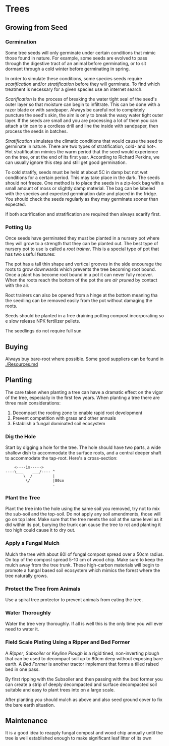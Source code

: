# Trees

## Growing from Seed

### Germination

Some tree seeds will only germinate under certain conditions that mimic those found in nature. For example, some seeds are evolved to pass through the digestive tract of an animal before germinating, or to sit dormant through a cold winter before germinating in spring.

In order to simulate these conditions, some species seeds require _scarification_ and/or _stratification_ before they will germinate. To find which treatment is necessary for a given species use an internet search.

_Scarification_ is the process of breaking the water tight seal of the seed's outer layer so that moisture can begin to infiltrate. This can be done with a razor blade or with sandpaper. Always be careful not to completely puncture the seed's skin, the aim is only to break the waxy water tight outer layer. If the seeds are small and you are processing a lot of them you can attach a tin can to a cordless drill and line the inside with sandpaper, then process the seeds in batches.

_Stratification_ simulates the climatic conditions that would cause the seed to germinate in nature. There are two types of stratification, cold- and hot-. Hot stratification mimics the warm period that the seed would experience on the tree, or at the end of its first year. According to Richard Perkins, we can usually ignore this step and still get good germination.

To cold stratify, seeds must be held at about 5C in damp but not wet conditions for a certain period. This may take place in the dark. The seeds should not freeze. One method is to place the seeds in a zip-lock bag with a small amount of moss or slightly damp material. The bag can be labeled with the species and expected germination date and placed in the fridge. You should check the seeds regularly as they may germinate sooner than expected.

If both scarification and stratification are required then always scarify first.

### Potting Up

Once seeds have germinated they must be planted in a nursery pot where they will grow to a strength that they can be planted out. The best type of nursery pot to use is called a _root trainer_. This is a special type of pot that has two useful features: 

The pot has a tall thin shape and vertical grooves in the side encourage the roots to grow downwards which prevents the tree becoming root bound. Once a plant has become root bound in a pot it can never fully recover. When the roots reach the bottom of the pot the are _air pruned_ by contact with the air.

Root trainers can also be opened from a hinge at the bottom meaning tha the seedling can be removed easily from the pot without damaging the roots.

Seeds should be planted in a free draining potting compost incorporating so e slow release NPK fertilizer pellets.

The seedlings do not require full sun

## Buying

Always buy bare-root where possible. Some good suppliers can be found in [./Resources.md](Resources)

## Planting

The care taken when planting a tree can have a dramatic effect on the vigor of the tree, especially in the first few years. When planting a tree there are three main considerations:

1. Decompact the rooting zone to enable rapid root development
1. Prevent competition with grass and other annuals
1. Establish a fungal dominated soil ecosystem

### Dig the Hole

Start by digging a hole for the tree. The hole should have two parts, a wide shallow dish to accommodate the surface roots, and a central deeper shaft to accommodate the tap-root. Here's a cross-section:

```
    <----1m----->
----\___    ___/---- ^
        \  /         |
         \/          |80cm
                     -

```

### Plant the Tree

Plant the tree into the hole using the same soil you removed, try not to mix the sub-soil and the top-soil. Do not apply any soil amendments, those will go on top later. Make sure that the tree meets the soil at the same level as it did within its pot, burying the trunk can cause the tree to rot and planting it too high could cause it to dry out.

### Apply a Fungal Mulch

Mulch the tree with about 80l of fungal compost spread over a 50cm radius. On top of the compost spread 5-10 cm of wood chip. Make sure to keep the mulch away from the tree trunk. These high-carbon materials will begin to promote a fungal based soil ecosystem which mimics the forest where the tree naturally grows.

### Protect the Tree from Animals

Use a spiral tree protector to prevent animals from eating the tree.

### Water Thoroughly

Water the tree very thoroughly. If all is well this is the only time you will ever need to water it.

###  Field Scale Plating Using a Ripper and Bed Former

A _Ripper_, _Subsoiler_ or _Keyline Plough_ is a rigid tined, non-inverting plough that can be used to decompact soil up to 80cm deep without exposing bare earth. A _Bed Former_ is another tractor implement that forms a tilled raised bed in one pass.

By first ripping with the Subsoiler and then passing with the bed former you can create a strip of deeply decompacted and surface decompacted soil suitable and easy to plant trees into on a large scale.

After planting you should mulch as above and also seed ground cover to fix the bare earth situation. 

## Maintenance

It is a good idea to reapply fungal compost and wood chip annually until the tree is well established enough to make significant leaf litter of its own
